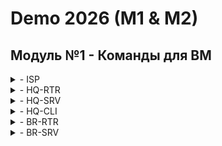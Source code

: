 # Demo 2026 (M1 & M2)
## Модуль №1 - Команды для ВМ
<details>
<summary> - ISP  </summary>
hostnamectl set-hostname ISP
mkdir /etc/net/ifaces/{ens20,ens21,ens22}
echo -e "BOOTPROTO=static\nCONFIG_IPV4=yes\nDISABLED=no\nTYPE=eth" > /etc/net/ifaces/ens20/options
cp /etc/net/ifaces/ens20/options /etc/net/ifaces/ens21/options
cp /etc/net/ifaces/ens20/options /etc/net/ifaces/ens22/options
echo -e "BOOTPROTO=dhcp\nCONFIG_IPV4=yes\nDISABLED=no\nTYPE=eth" > /etc/net/ifaces/ens20/options
echo 172.16.1.1/28 > /etc/net/ifaces/ens21/ipv4address
echo 172.16.2.1/28 > /etc/net/ifaces/ens22/ipv4address
echo nameserver 8.8.8.8 > /etc/resolv.conf
sed -i 's/net.ipv4.ip_forward = 0/net.ipv4.ip_forward = 1/g' /etc/net/sysctl.conf
sysctl -p
systemctl restart network
ip -c a
apt-get update && apt-get install chrony iptables nginx -y
iptables -t nat -A POSTROUTING -o ens20 -s 172.16.1.0/28 -j MASQUERADE
iptables -t nat -A POSTROUTING -o ens20 -s 172.16.2.0/28 -j MASQUERADE
iptables-save > /etc/sysconfig/iptables
systemctl restart iptables
apt-get update && apt-get reinstall tzdata
timedatectl set-timezone Asia/Yekaterinburg
timedatectl
</details>

<details>
<summary> - HQ-RTR </summary>
en
conf t
hostname hq-rtr
ip domain-name au-team.irpo
int int0
description "to isp"
ip address 172.16.1.4/28
ip nat outside
exit
port te0
service-instance te0/int0
encapsulation untagged
exit
exit
int int0
connect port te0 service-instance te0/int0
exit
int int1
description "to hq-srv"
ip address 192.168.1.1/27
ip nat inside
exit
int int2
description "to hq-cli"
ip address 192.168.2.1/28
ip nat inside
exit
int int3
description "999"
ip address 192.168.1.99/29
exit
port te1
service-instance te1/int1
encapsulation dot1q 100
rewrite pop 1
exit
service-instance te1/int2
encapsulation dot1q 200
rewrite pop 1
exit
service-instance te1/int3
encapsulation dot1q 999
rewrite pop 1
exit
exit
int int1
connect port te1 service-instance te1/int1
exit
int int2
connect port te1 service-instance te1/int2
exit
int int3
connect port te1 service-instance te1/int3
exit
ip route 0.0.0.0 0.0.0.0 172.16.1.1
write
username net_admin
password P@ssw0rd
role admin
exit
int tunnel.0
ip address 172.16.0.1/30
ip mtu 1400
ip tunnel 172.16.1.4 172.16.2.5 mode gre
ip ospf authentication-key ecorouter
exit
router ospf 1
net 172.16.0.0/30 ar 0
net 192.168.1.0/27 ar 0
net 192.168.2.0/28 ar 0
passive-interface default
no passive-interface tunnel.0
ar 0 auth
exit
write
ip name-server 8.8.8.8
ip nat pool NAT_POOL 192.168.1.1-192.168.1.254,192.168.2.1-192.168.2.254
ip nat source dynamic inside-to-outside pool NAT_POOL overload int int0
ip pool cli_pool 192.168.2.10-192.168.2.10
dhcp-server 1
pool cli_pool 1
mask 255.255.255.240
gateway 192.168.2.1
dns 192.168.1.10
domain-name au-team.irpo
exit
int int2
dhcp-server 1
exit
ntp timezone utc+5
ntp server 172.16.1.1
write
exit
show run
</details>

<details>
<summary> - HQ-SRV  </summary>
hostnamectl set-hostname hq-srv.au-team.irpo
mkdir /etc/net/ifaces/ens20
echo -e "BOOTPROTO=static\nCONFIG_IPV4=yes\nDISABLED=no\nTYPE=eth" > /etc/net/ifaces/ens20/options
echo 192.168.1.10/27 > /etc/net/ifaces/ens20/ipv4address
echo default via 192.168.1.1 > /etc/net/ifaces/ens20/ipv4route
echo nameserver 8.8.8.8 > /etc/resolv.conf
systemctl restart network
ip -c a
useradd remote_user -u 2026
echo "remote_user:P@ssw0rd" | chpasswd
sed -i 's/# WHEEL_USERS ALL=(ALL:ALL) NOPASSWD: ALL/WHEEL_USERS ALL=(ALL:ALL) NOPASSWD: ALL/g' /etc/sudoers
gpasswd -a "remote_user" wheel
sed -i 's/#Port 22/Port 2026\nAllowUsers remote_user\nMaxAuthTries 2\nPasswordAuthentication yes\nBanner \/etc\/openssh\/banner/' /etc/openssh/sshd_config
echo Authorized access only > /etc/openssh/banner
systemctl restart sshd
apt-get update && apt-get install chrony nfs-server fdisk dnsmasq -y
timedatectl set-timezone Asia/Yekaterinburg
systemctl enable --now dnsmasq
echo -e "no-resolv\ndomain=au-team.irpo\nserver=8.8.8.8\ninterface=ens20\naddress=/hq-rtr.au-team.irpo/192.168.1.1\nptr-record=1.1.168.192.in-addr.arpa,hq-rtr.au-team.irpo\naddress=/docker.au-team.irpo/172.16.1.1\naddress=/web.au-team.irpo/172.16.2.1\naddress=/hq-srv.au-team.irpo/192.168.1.10\nptr-record=10.1.168.192.in-addr.arpa,hq-srv.au-team.irpo\naddress=/hq-cli.au-team.irpo/192.168.2.10\nptr-record=10.2.168.192.in-addr.arpa,hq-cli.au-team.irpo\naddress=/br-rtr.au-team.irpo/192.168.3.1\naddress=/br-srv.au-team.irpo/192.168.3.10" | sudo tee -a /etc/dnsmasq.conf
echo -e "192.168.1.1  hq-rtr.au-team.irpo" >> /etc/hosts
systemctl restart dnsmasq
</details>

<details>
<summary> - HQ-CLI  </summary>
hostnamectl set-hostname hq-cli.au-team.irpo
mkdir /etc/net/ifaces/ens20
echo -e "BOOTPROTO=static\nCONFIG_IPV4=yes\nDISABLED=no\nTYPE=eth" > /etc/net/ifaces/ens20/options
echo 192.168.2.10/28 > /etc/net/ifaces/ens20/ipv4address
echo default via 192.168.2.1 > /etc/net/ifaces/ens20/ipv4route
echo nameserver 8.8.8.8 > /etc/resolv.conf
systemctl restart network
ip -c a
useradd remote_user -u 2026
echo "remote_user:P@ssw0rd" | chpasswd
sed -i 's/# WHEEL_USERS ALL=(ALL:ALL) NOPASSWD: ALL/WHEEL_USERS ALL=(ALL:ALL) NOPASSWD: ALL/g' /etc/sudoers
gpasswd -a "remote_user" wheel
sed -i 's/#Port 22/Port 2026\nAllowUsers remote_user\nMaxAuthTries 2\nPasswordAuthentication yes\nBanner \/etc\/openssh\/banner/' /etc/openssh/sshd_config
echo Authorized access only > /etc/openssh/banner
systemctl restart sshd
apt-get update && apt-get install chrony nfs-clients admc  -y
timedatectl set-timezone Asia/Yekaterinburg
timedatectl
rm -rf /etc/net/ifaces/ens20/{ipv4address,ipv4route}
echo -e "BOOTPROTO=dhcp\nCONFIG_IPV4=yes\nDISABLED=no\nTYPE=eth" > /etc/net/ifaces/ens20/options
systemctl restart network
ip -c a
</details>

<details>
<summary> - BR-RTR </summary>
en
conf t
hostname br-rtr
ip domain-name au-team.irpo
int int0
description "to isp"
ip address 172.16.2.5/28
ip nat outside
exit
port te0
service-instance te0/int0
encapsulation untagged
exit
exit
int int0
connect port te0 service-instance te0/int0
exit
int int1
description "to br-srv"
ip address 192.168.3.1/28
ip nat inside
exit
port te1
service-instance te1/int1
encapsulation untagged
exit
exit
int int1
connect port te1 service-instance te1/int1
exit
ip route 0.0.0.0 0.0.0.0 172.16.2.1
write
username net_admin
password P@ssw0rd
role admin
exit
int tunnel.0
ip address 172.16.0.2/30
ip mtu 1400
ip tunnel 172.16.2.5 172.16.1.4 mode gre
ip ospf authentication-key ecorouter
exit
router ospf 1
net 172.16.0.0/30 ar 0
net 192.168.3.0/28 ar 0
passive-interface default
no passive-interface tunnel.0
ar 0 auth
exit
write
ip name-server 8.8.8.8
ip nat pool NAT_POOL 192.168.3.1-192.168.3.254
ip nat source dynamic inside-to-outside pool NAT_POOL overload int int0
ntp timezone utc+5
ntp server 172.16.2.1
write
exit
show run
</details>

<details>
<summary> - BR-SRV  </summary>
hostnamectl set-hostname br-srv.au-team.irpo
mkdir /etc/net/ifaces/ens20
echo -e "BOOTPROTO=static\nCONFIG_IPV4=yes\nDISABLED=no\nTYPE=eth" > /etc/net/ifaces/ens20/options
echo 192.168.3.10/28 > /etc/net/ifaces/ens20/ipv4address
echo default via 192.168.3.1 > /etc/net/ifaces/ens20/ipv4route
echo nameserver 8.8.8.8 > /etc/resolv.conf
systemctl restart network
ip -c a
useradd remote_user -u 2026
echo "remote_user:P@ssw0rd" | chpasswd
sed -i 's/# WHEEL_USERS ALL=(ALL:ALL) NOPASSWD: ALL/WHEEL_USERS ALL=(ALL:ALL) NOPASSWD: ALL/g' /etc/sudoers
gpasswd -a "remote_user" wheel
sed -i 's/#Port 22/Port 2026\nAllowUsers remote_user\nMaxAuthTries 2\nPasswordAuthentication yes\nBanner \/etc\/openssh\/banner/' /etc/openssh/sshd_config
echo Authorized access only > /etc/openssh/banner
systemctl restart sshd
apt-get update && apt-get install chrony docker-compose docker-engine ansible task-samba-dc  -y
timedatectl set-timezone Asia/Yekaterinburg
timedatectl
</details>
